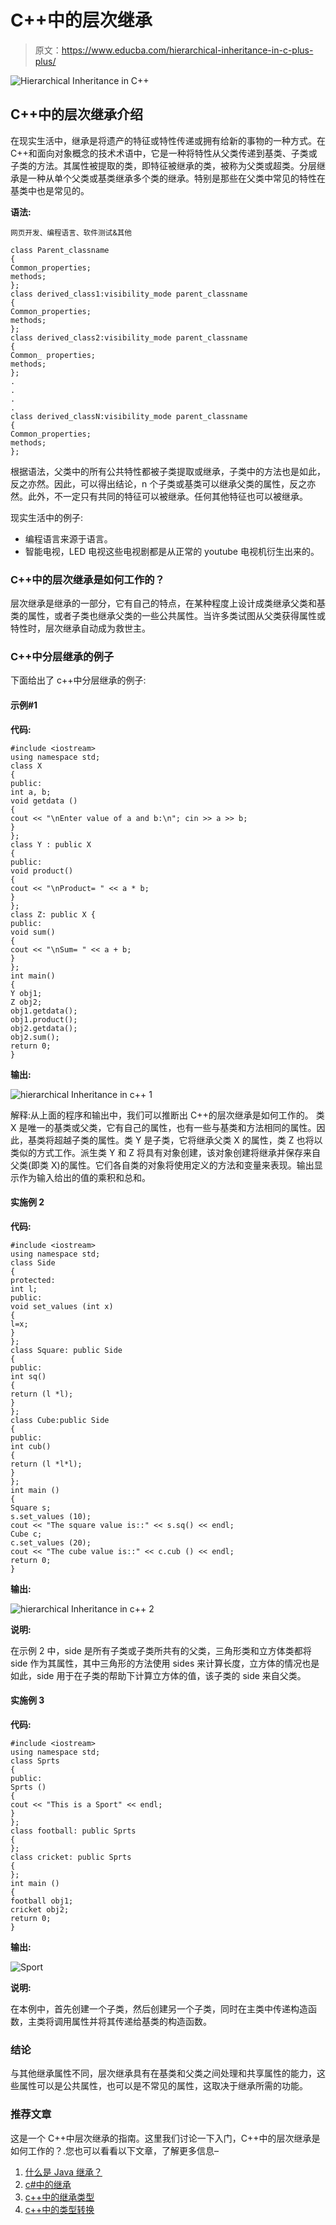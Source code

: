 # C++中的层次继承

> 原文：<https://www.educba.com/hierarchical-inheritance-in-c-plus-plus/>

![Hierarchical Inheritance in C++](img/7f6f531fbf51ac4addbb3d860f5f75e3.png)



## C++中的层次继承介绍

在现实生活中，继承是将遗产的特征或特性传递或拥有给新的事物的一种方式。在 C++和面向对象概念的技术术语中，它是一种将特性从父类传递到基类、子类或子类的方法。其属性被提取的类，即特征被继承的类，被称为父类或超类。分层继承是一种从单个父类或基类继承多个类的继承。特别是那些在父类中常见的特性在基类中也是常见的。

**语法:**

<small>网页开发、编程语言、软件测试&其他</small>

```
class Parent_classname
{
Common_properties;
methods;
};
class derived_class1:visibility_mode parent_classname
{
Common_properties;
methods;
};
class derived_class2:visibility_mode parent_classname
{
Common_ properties;
methods;
};
.
.
.
.
class derived_classN:visibility_mode parent_classname
{
Common_properties;
methods;
};
```

根据语法，父类中的所有公共特性都被子类提取或继承，子类中的方法也是如此，反之亦然。因此，可以得出结论，n 个子类或基类可以继承父类的属性，反之亦然。此外，不一定只有共同的特征可以被继承。任何其他特征也可以被继承。

现实生活中的例子:

*   编程语言来源于语言。
*   智能电视，LED 电视这些电视剧都是从正常的 youtube 电视机衍生出来的。

### C++中的层次继承是如何工作的？

层次继承是继承的一部分，它有自己的特点，在某种程度上设计成类继承父类和基类的属性，或者子类也继承父类的一些公共属性。当许多类试图从父类获得属性或特性时，层次继承自动成为救世主。

### C++中分层继承的例子

下面给出了 c++中分层继承的例子:

#### 示例#1

**代码:**

```
#include <iostream>
using namespace std;
class X
{
public:
int a, b;
void getdata ()
{
cout << "\nEnter value of a and b:\n"; cin >> a >> b;
}
};
class Y : public X
{
public:
void product()
{
cout << "\nProduct= " << a * b;
}
};
class Z: public X {
public:
void sum()
{
cout << "\nSum= " << a + b;
}
};
int main()
{
Y obj1;
Z obj2;
obj1.getdata();
obj1.product();
obj2.getdata();
obj2.sum();
return 0;
}
```

**输出:**

![hierarchical Inheritance in c++ 1](img/9f5387c843b59f2a9bebaeecd472ba6a.png)



解释:从上面的程序和输出中，我们可以推断出 C++的层次继承是如何工作的。
类 X 是唯一的基类或父类，它有自己的属性，也有一些与基类和方法相同的属性。因此，基类将超越子类的属性。类 Y 是子类，它将继承父类 X 的属性，类 Z 也将以类似的方式工作。派生类 Y 和 Z 将具有对象创建，该对象创建将继承并保存来自父类(即类 X)的属性。它们各自类的对象将使用定义的方法和变量来表现。输出显示作为输入给出的值的乘积和总和。

#### 实施例 2

**代码:**

```
#include <iostream>
using namespace std;
class Side
{
protected:
int l;
public:
void set_values (int x)
{
l=x;
}
};
class Square: public Side
{
public:
int sq()
{
return (l *l);
}
};
class Cube:public Side
{
public:
int cub()
{
return (l *l*l);
}
};
int main ()
{
Square s;
s.set_values (10);
cout << "The square value is::" << s.sq() << endl;
Cube c;
c.set_values (20);
cout << "The cube value is::" << c.cub () << endl;
return 0;
}
```

**输出:**

![hierarchical Inheritance in c++ 2](img/f1915b74a8108031fcd27cd336509e3f.png)



**说明:**

在示例 2 中，side 是所有子类或子类所共有的父类，三角形类和立方体类都将 side 作为其属性，其中三角形的方法使用 sides 来计算长度，立方体的情况也是如此，side 用于在子类的帮助下计算立方体的值，该子类的 side 来自父类。

#### 实施例 3

**代码:**

```
#include <iostream>
using namespace std;
class Sprts
{
public:
Sprts ()
{
cout << "This is a Sport" << endl;
}
};
class football: public Sprts
{
};
class cricket: public Sprts
{
};
int main ()
{
football obj1;
cricket obj2;
return 0;
}
```

**输出:**

![Sport](img/f3db63c6906ddb38ba351d914e959540.png)



**说明:**

在本例中，首先创建一个子类，然后创建另一个子类，同时在主类中传递构造函数，主类将调用属性并将其传递给基类的构造函数。

### 结论

与其他继承属性不同，层次继承具有在基类和父类之间处理和共享属性的能力，这些属性可以是公共属性，也可以是不常见的属性，这取决于继承所需的功能。

### 推荐文章

这是一个 C++中层次继承的指南。这里我们讨论一下入门，C++中的层次继承是如何工作的？.您也可以看看以下文章，了解更多信息–

1.  [什么是 Java 继承？](https://www.educba.com/what-is-java-inheritance/)
2.  [c#中的继承](https://www.educba.com/inheritance-in-csharp/)
3.  [c++中的继承类型](https://www.educba.com/types-of-inheritance-in-c-plus-plus/)
4.  [c++中的类型转换](https://www.educba.com/type-casting-in-c-plus-plus/)





